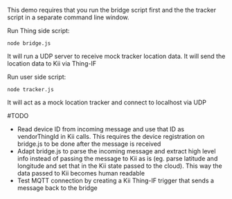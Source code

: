 This demo requires that you run the bridge script first and the the tracker script in a separate command line window.

Run Thing side script:

```node bridge.js```

It will run a UDP server to receive mock tracker location data. It will send the location data to Kii via Thing-IF

Run user side script:

```node tracker.js```

It will act as a mock location tracker and connect to localhost via UDP

#TODO

- Read device ID from incoming message and use that ID as vendorThingId in Kii calls. This requires the device registration on bridge.js to be done after the message is received
- Adapt bridge.js to parse the incoming message and extract high level info instead of passing the message to Kii as is (eg. parse latitude and longitude and set that in the Kii state passed to the cloud). This way the data passed to Kii becomes human readable
- Test MQTT connection by creating a Kii Thing-IF trigger that sends a message back to the bridge
